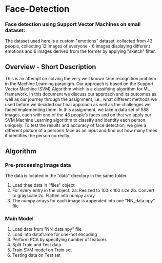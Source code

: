 # Face-Detection

### Face detection using Support Vector Machines on small dataset: 

The dataset used here is a custom "emotions" dataset, collected from 43 people, collecting 12 images of everyone - 6 images displaying different emotions and 6 images derived from the former by applying "sketch" filter.

## Overview - Short Description

This is an attempt on solving the very well known face recognition problem in the Machine Learning paradigm. Our approach is based on the Support Vector Machine (SVM) Algorithm which is a classifying algorithm for ML framework. In this document we discuss our approach and its outcomes as well as our journey through the assignment, i.e., what different methods we used before we decided our final approach as well as the challenges we faced implementing them. In this assignment, we take a data set of 588 images, each with one of the 43 people’s faces and on that we apply our SVM Machine Learning algorithm to classify and identify each person uniquely. To test the results and accuracy of face detection, we give a different picture of a person’s face as an input and find out how many times it identifies the person correctly.

## Algorithm

### Pre-processing Image data 

The data is located in the "data" directory in the same folder. 

1. Load thae data in "files" object
2. For every entry in the object:
  2a: Resized to 100 x 100 size 
  2b. Convert to grayscale
  2c. Flatten into numpy array
3. The numpy arrays for each image is appended into one "NN_data.npy" file

### Main Model

1. Load data from "NN_data.npy" file
2. Load into dataframe for one-hot encoding
3. Perform PCA by specifying number of features
4. Split Train and Test data
5. Train SVM model on Train set
6. Testing data on Test set
